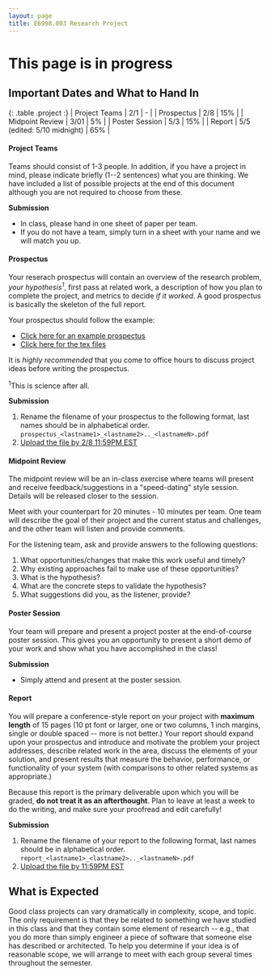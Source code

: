 ```yaml
---
layout: page
title: E6998.003 Research Project
---
```


# This page is in progress

## Important Dates and What to Hand In

<style>
.project tr td:first-child {
  width: 15%;
  font-weight: bold;
}
.project tr td:nth-child(2) {
  width: 15%;
}
</style>


{: .table .project :}
| Project Teams |   2/1 |  -  |
| Prospectus    |   2/8 |  15% |
| Midpoint Review |  3/01 | 5%  |
| Poster Session |  5/3 |  15% |
| Report         | 5/5 (edited: 5/10 midnight) |   65% |

#### Project Teams
Teams should consist of 1-3 people. In addition, if you have a project in mind, please indicate briefly (1--2 sentences) what you are thinking. We have included a list of possible projects at the end of this document although you are not required to choose from these. 

**Submission**

* In class, please hand in one sheet of paper per team. 
* If you do not have a team, simply turn in a sheet with your name and we will match you up. 

#### Prospectus
Your reserach prospectus will contain an overview of the research problem, _your hypothesis<sup>1</sup>_, first pass at related work, a description of how you plan to complete the project, and metrics to decide _if it worked_.   A good prospectus is basically the skeleton of the full report.

Your prospectus should follow the example:

* [Click here for an example prospectus](./files/prospectus/prospectus.pdf)
* [Click here for the tex files](https://github.com/columbiaviz/columbiaviz.github.io/tree/master/files/prospectus)

It is _highly recommended_ that you come to office hours to discuss project ideas before writing the prospectus.

<sup>1</sup>This is science after all.

**Submission**

1. Rename the filename of your prospectus to the following format, last names should be in alphabetical order. `prospectus_<lastname1>_<lastname2>.._<lastnameN>.pdf`
2. [Upload the file by 2/8 11:59PM EST](https://www.dropbox.com/request/NT8wHw3Wjs98fFxeKR9G)


<a name="midpoint"></a>

#### Midpoint Review

The midpoint review will be an in-class exercise where teams will present and receive feedback/suggestions in a "speed-dating" style session.  Details will be released closer to the session.

Meet with your counterpart for 20 minutes - 10 minutes per team.  One team will describe the goal of their project and the current status and challenges, and the other team will listen and provide comments.

For the listening team, ask and provide answers to the following questions:

1. What opportunities/changes that make this work useful and timely? 
2. Why existing approaches fail to make use of these opportunities? 
3. What is the hypothesis?
4. What are the concrete steps to validate the hypothesis?
5. What suggestions did you, as the listener, provide?

#### Poster Session
Your team will prepare and present a project poster at the end-of-course poster session.   This gives you an opportunity to present a short demo of your work and show what you have accomplished in the class!

**Submission**

* Simply attend and present at the poster session.

#### Report
You will prepare a conference-style report on your project with **maximum length** of 15 pages (10 pt font or larger, one or two columns, 1 inch margins, single or double spaced -- more is not better.) Your report should expand upon your prospectus and introduce and motivate the problem your project addresses, describe related work in the area, discuss the elements of your solution, and present results that measure the behavior, performance, or functionality of your system (with comparisons to other related systems as appropriate.)

Because this report is the primary deliverable upon which you will be graded, **do not treat it as an afterthought**. Plan to leave at least a week to do the writing, and make sure your proofread and edit carefully!

**Submission**

1. Rename the filename of your report to the following format, last names should be in alphabetical order. `report_<lastname1>_<lastname2>.._<lastnameN>.pdf`
2. [Upload the file by 11:59PM EST](https://www.dropbox.com/request/7qrVOSxks22F22zXQl0C)

## What is Expected

Good class projects can vary dramatically in complexity, scope, and topic. The only requirement is that they be related to something we have studied in this class and that they contain some element of research -- e.g., that you do more than simply engineer a piece of software that someone else has described or architected. To help you determine if your idea is of reasonable scope, we will arrange to meet with each group several times throughout the semester.

<!--

# Project Suggestions

The following are examples of possible projects -- they are by no means a complete list and you are free to select your own projects.  In general, projects can be of three varieties:

1. Research project: model an unsolved problem, propose algorithmic solution, evaluate and report findings.
2. Win: pick an existing useful application and a well-recognized metric (latency, prediction, etc) and win against the state of the art.
3. Break and fix: implement a state of the art algorithm on real data, show that it doesn't actually work (results are poor, it's slow, etc), make it work.
4. End-to-end system: identify a new modality or new exploration approach for a particular domain and build a prototype that a normal person could use.


### More Well-defined Projects

The steps to complete the following projects are relatively well-defined.  All of them have the potential to be publishable work. Your report _does not need to be published_ to do well in the class.

Does chat-based querying actually work?

* Implement or get the code to run a couple of chat-based querying papers.  
* Perform user studies to see if they actually work.
* (can collaborate with other groups to evaluate different systems, could turn into publication)

Be Relatable:

* Presenting query results via analogy: given a [knowledge base](https://en.wikipedia.org/wiki/Knowledge_Graph), facts that the user has accessed (assumed), and a database query, recontextualize it relative to facts the user understands.  
  * Think of it as a more powerful version of [this](https://idl.cs.washington.edu/papers/spatial-analogies).

PDFs + tables

* Public datasets (UCI ML data, government datasets) often accompanied by description files that describe the attributes and the contents.
* identify the segments in the description files that relate to attributes in the dataset
* Make it work for some simple domains (datasets)
* (this is of practical value)

Implement Innochat

* Read the [InnoChat abstract](https://www.dropbox.com/s/yeojaciedsktp77/cidr17abstract.pdf?dl=0), study existing information extraction/caching approaches and build an end-to-end prototype (perhaps using slack/twilio).

Query The Web

*  Web pages are simply views over an underlying dataset (e.g., Amazon is a product database that renders product information) combined with query interactions (e.g., filter by clicking on a product category).  However the interactions are fixed by the developer.   Identify the schema of a website's data, let users write SQl queries over the schema, and make it work.

Which Optimization Makes Sense?

* It's currently unclear whether  sampling or data cubes or other optimizations are the most appropriate for any given visualization + interaction.  Run studies to better understand the trade-offs.
* Bonus: use trade-offs to recommend optimizations for new interactive visualizations.

Run some perceptual studies:

*  What are humans able to perceive anyways?  Run perception studies to build user perception models that could be used for perceptual push-down. 
  * Related: [pfunk](http://sirrice.github.io/files/papers/pfunk-hilda16.pdf), [Section 3.2 of CIDR paper](https://www.dropbox.com/s/0rdjsv7m7wbhmlk/cidr17-camera.pdf?dl=1)

Data file formats

* Given a random binary or text data file, it's a huge amount of work to identify a scehma and extract structured data from it.  But there are _plenty_ of binary and text data files to learn from!  Train a deep learning/parsing model over a large variety of data files/formats and use the trained model to "parse" a new data file.

### Harder (more ambiguous) Projects

Modalities

* **Augment, not Replace:** I suspect that analysts don't want to perform NLP/voice-only data analysis, but would rather use voice to _augment_ their programming-based analysis?   For example, if the analyst asks "what's that?" then it probably has to do with the part of the visualization that the cursor is pointing to.  Survey existing human computer interaction literature on multi-modal approaches to data analysis (or run an informal user study) and build a prototype using Alex/NLP that _augments_ a data scientist's job.  Some ideas of what to augment:
  * While a user explores an interactive visualization, automatically zoom in, highlight data, generate new views, etc based on the user's comments.
  * Data science analysis session
* **Checklist Manifesto:** Customer service representatives (and most chat bots) follow a fill-in-the-blank rubric when communicating with users/customers.  The purpose is to extract the most information to solve your problem in the least amount of time.  Given a collection of chat logs, can you infer an optimized rubric?
* **Google Time:** With Google Maps, people can browse the world in their laptop. The aim of Google Times is to do the same thing, but for time instead of space. The project is made of two parts: 1. Extract as many dates as possible from public data sets, to obtain a huge database of dates, 2. Create a browsing system to explore this timeline in real time.
* **Audification:** While data visualization is well understood, its small cousin audification is still in its infancy [https://en.wikipedia.org/wiki/Audification] The aim of this project is to answer the question: what is the grammar of audification? What would the "Tableau of audio" look (sound) like? 

Explanation and Cleaning

* **But, Why?** Identify a context during data exploration (either in a visualization system, or via any other modality) where the user will natually ask "why?" and expect an explanation.  Formalize the context, formalize the problem and develop a prototype solution.
  * Prior examples: [Scorpion](http://sirrice.github.io/files/papers/scorpion-vldb13.pdf), [QFix](http://eugenewu.net/files/papers/qfix-sigmod17.pdf), [Dialectic](https://www.dropbox.com/s/9lgkbku2aa80fui/dialectic-icwsm17.pdf?dl=0)
* **Cleaning and Extraction Pushdown:** Data collected from the web (e.g., from a form) is typically used by downstream applications for a variety of purposes such as training data for models, or to analyze using queries.  However if the data is not collected and validated appropriately, then the analyst needs to perform expensive data cleaning to fix errors, or extract structured information from free-form text.  Is there a way, given the downstream applications or the existing data cleaning steps, to augment the input form so that the submitted data is already clean and in the appropriate form?    
  * Related to [Dialectic](https://www.dropbox.com/s/9lgkbku2aa80fui/dialectic-icwsm17.pdf?dl=0).
* **Will it Clean?** Even automatic error _detection_ is notoriously difficult due to the ambiguounotion of what "clean" means.  However in data science applications, the test data for the prediction model provides a crisp notion of "clean" and has been used in BoostClean to perform automatic error detection and cleaning.  BoostClean simply worked for simple static datasets: extend its ideas to streaming datasets where the errors may change over time.
* **Excel Sucks:** Many many very important datasets are shared as a big collection of excel files.  For example, the [Equality of Opportunity Project](http://www.equality-of-opportunity.org/data/) shares their data as 6 - 15 excel files for each category, and you end up needing to figure out how to download all of them, identify the schema, and join them together to even _start_ exploration.  Your project is to fix this.  Let me point to a website with links, get the excel files, automatically infer the joins (they may be at different granularities such as county and state!) to produce a single set of database tables to query.
  * data: [OECD](https://data.oecd.org/searchresults/?r=+f/type/datasets), [Equality](http://www.equality-of-opportunity.org/data/), [data.gov](http://www.data.gov)

Core Data Processing for Viz

* **Perceptual push-down:** why compute what cannot be seen?  Our prior perceptual studies have found interesting trade-offs between different approximation techniques.  Build on our findings and prototype a system that intelligently picks between different approximation and optimization options.
* **Request Probabilities:** instead of the typical request-response model of interaction, what if the client constantly sens probability distributions of what the user might do?  What if the server constantly sends data to the client at maximum bandwidth?
  * How does a data processing system execute a probability distribution of queries?
  * What data should the server send to the client?
* **Run studies:** What are humans able to perceive anyways?  Run perception studies to build user perception models that could be used for perceptual push-down. 
  * Related: [pfunk](http://sirrice.github.io/files/papers/pfunk-hilda16.pdf), [Section 3.2 of CIDR paper](https://www.dropbox.com/s/0rdjsv7m7wbhmlk/cidr17-camera.pdf?dl=1)


Recommendations and Predictions

* **Causality and viz:** Recently, the ML community has made great progress in the field of causality detection, i.e., understand what variable causes another variable in a data set [see this paper](https://arxiv.org/abs/1412.3773). Can these methods help recommend interesting visualization views? 
  * Related: [Zenvisage](http://data-people.cs.illinois.edu/papers/zenvisage-vldb.pdf), [Voyager](https://idl.cs.washington.edu/papers/voyager), [Voyager2](https://idl.cs.washington.edu/papers/voyager2/)
* **Text and viz:** In many cases, datasets come with a text description of what they contain. For instance, UCI repo data often include a file that describes the columns. How can you mine this information to recommend interesting new visualizations? Can you make it better with external knowledge, e.g., a knowledge base or a Web crawl?  
* **Predicting crime:** You work for the FBI, you lead a team of 30 agents, and you just discovered this dump of dark web marketplaces:
https://www.gwern.net/Black-market%20archives
WHere will you send your agents? 

-->
